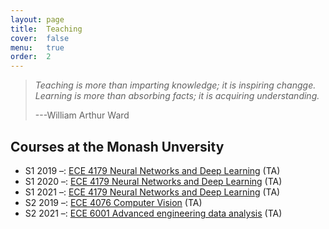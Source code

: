 ```yaml
---
layout: page
title:  Teaching
cover:  false
menu:   true
order:  2
---
```


> _Teaching is more than imparting knowledge; it is inspiring changge. 
> Learning is more than absorbing facts; it is acquiring understanding._
>
> ---William Arthur Ward

## Courses at the Monash Unversity
* S1 2019 &ndash;: [ECE 4179 Neural Networks and Deep Learning](https://handbook.monash.edu/2019/units/ECE4179?year=2019) (TA)
* S1 2020 &ndash;: [ECE 4179 Neural Networks and Deep Learning](https://handbook.monash.edu/2020/units/ECE4179?year=2020) (TA)
* S1 2021 &ndash;: [ECE 4179 Neural Networks and Deep Learning](https://handbook.monash.edu/2021/units/ECE4179?year=2021) (TA)
* S2 2019 &ndash;: [ECE 4076 Computer Vision](https://handbook.monash.edu/2023/units/ECE4076?year=2023) (TA)
* S2 2021 &ndash;: [ECE 6001 Advanced engineering data analysis](https://handbook.monash.edu/2023/units/ENG6001) (TA)